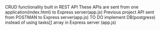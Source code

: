 CRUD functionality built in REST API 
These APIs are sent from one application(index.html) to Express server(app.js)
Previous project API sent from POSTMAN to Express server(app.js)
TO DO implement DB(postgress) instead of using tasks[] array in Express server (app.js)
